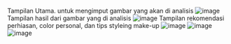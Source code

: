 Tampilan Utama. untuk mengimput gambar yang akan di analisis
![image](https://github.com/user-attachments/assets/3a08f753-26a6-4422-a484-df10f1bae520)
Tampilan hasil dari gambar yang di analisis 
![image](https://github.com/user-attachments/assets/152c30b1-5564-4a9a-a4a7-c3ce40e927f7)
Tampilan rekomendasi perhiasan, color personal, dan tips styleing make-up
![image](https://github.com/user-attachments/assets/946f2db7-8cde-4247-b32d-c5b5f45e352e)
![image](https://github.com/user-attachments/assets/7c4ad4b9-6516-4f76-8122-46bf065cba74)
![image](https://github.com/user-attachments/assets/ec779e8a-7989-45ee-8635-f2827d831a64)
